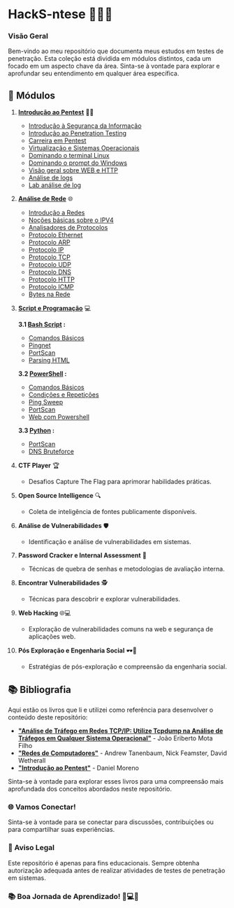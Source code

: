 # HackS-ntese 🕵️‍♂️💼

### Visão Geral

Bem-vindo ao meu repositório que documenta meus estudos em testes de penetração. Esta coleção está dividida em módulos distintos, cada um focado em um aspecto chave da área. Sinta-se à vontade para explorar e aprofundar seu entendimento em qualquer área específica.

## 🚀 Módulos

1. **[Introdução ao Pentest](https://github.com/Dudarng/HackS-ntese/tree/main/Introdução%20ao%20Pentest)** 🕵️‍♂️
   - [Introdução à Segurança da Informação](https://github.com/Dudarng/HackS-ntese/blob/main/Introdu%C3%A7%C3%A3o%20ao%20Pentest/Introdu%C3%A7%C3%A3o%20%C3%A0%20Seguran%C3%A7a%20da%20Informa%C3%A7%C3%A3o.md)
   - [Introdução ao Penetration Testing](https://github.com/Dudarng/HackS-ntese/blob/main/Introdu%C3%A7%C3%A3o%20ao%20Pentest/Introdu%C3%A7%C3%A3o%20ao%20Penetration%20Testing.md)
   - [Carreira em Pentest](https://github.com/Dudarng/HackS-ntese/blob/main/Introdu%C3%A7%C3%A3o%20ao%20Pentest/Carreira.md)
   - [Virtualização e Sistemas Operacionais](https://github.com/Dudarng/HackS-ntese/blob/main/Introdu%C3%A7%C3%A3o%20ao%20Pentest/Virtualiza%C3%A7%C3%A3o%20e%20Sistemas%20Operacionais.md)
   - [Dominando o terminal Linux](https://github.com/Dudarng/HackS-ntese/blob/main/Introdu%C3%A7%C3%A3o%20ao%20Pentest/Dominando%20o%20terminal%20Linux.md)
   - [Dominando o prompt do Windows](https://github.com/Dudarng/HackS-ntese/blob/main/Introdu%C3%A7%C3%A3o%20ao%20Pentest/Dominando%20o%20prompt%20do%20Windows.md)
   - [Visão geral sobre WEB e HTTP](https://github.com/Dudarng/HackS-ntese/blob/main/Introdu%C3%A7%C3%A3o%20ao%20Pentest/Vis%C3%A3o%20geral%20sobre%20WEB%20e%20HTTP.md)
   - [Análise de logs](https://github.com/Dudarng/HackS-ntese/blob/main/Introdu%C3%A7%C3%A3o%20ao%20Pentest/An%C3%A1lise%20de%20logs.md)
   - [Lab análise de log](https://github.com/Dudarng/HackS-ntese/blob/main/Introdu%C3%A7%C3%A3o%20ao%20Pentest/Lab%20an%C3%A1lise%20de%20log.md)
     

2. **[Análise de Rede](https://github.com/Dudarng/HackS-ntese/tree/main/Análise%20de%20Rede)** 🌐
   - [Introdução a Redes](https://github.com/Dudarng/HackS-ntese/blob/main/An%C3%A1lise%20de%20Rede/Introdu%C3%A7%C3%A3o%20a%20Redes.md)
   - [Noções básicas sobre o IPV4](https://github.com/Dudarng/HackS-ntese/blob/main/An%C3%A1lise%20de%20Rede/No%C3%A7%C3%B5es%20b%C3%A1sicas%20sobre%20o%20IPV4.md)
   - [Analisadores de Protocolos](https://github.com/Dudarng/HackS-ntese/blob/main/An%C3%A1lise%20de%20Rede/Analisadores%20de%20Protocolos.md)
   - [Protocolo Ethernet](https://github.com/Dudarng/HackS-ntese/blob/main/An%C3%A1lise%20de%20Rede/Protocolo%20Ethernet.md)
   - [Protocolo ARP](https://github.com/Dudarng/HackS-ntese/blob/main/An%C3%A1lise%20de%20Rede/Protocolo%20ARP.md)
   - [Protocolo IP](https://github.com/Dudarng/HackS-ntese/blob/main/An%C3%A1lise%20de%20Rede/Protocolo%20IP.md)
   - [Protocolo TCP](https://github.com/Dudarng/HackS-ntese/blob/main/An%C3%A1lise%20de%20Rede/Protocolo%20TCP.md)
   - [Protocolo UDP](https://github.com/Dudarng/HackS-ntese/blob/main/An%C3%A1lise%20de%20Rede/Protocolo%20UDP.md)
   - [Protocolo DNS](https://github.com/Dudarng/HackS-ntese/blob/main/An%C3%A1lise%20de%20Rede/Protocolo%20DNS.md)
   - [Protocolo HTTP](https://github.com/Dudarng/HackS-ntese/blob/main/An%C3%A1lise%20de%20Rede/Protocolo%20HTTP.md)
   - [Protocolo ICMP](https://github.com/Dudarng/HackS-ntese/blob/main/An%C3%A1lise%20de%20Rede/Protocolo%20ICMP.md)
   - [Bytes na Rede](https://github.com/Dudarng/HackS-ntese/blob/main/An%C3%A1lise%20de%20Rede/Bytes%20na%20Rede.md)

3. **[Script e Programação](https://github.com/Dudarng/HackS-ntese/tree/main/Script%20e%20Programação)** 💻


   **3.1 [Bash Script](https://github.com/Dudarng/HackS-ntese/tree/main/Script%20e%20Programa%C3%A7%C3%A3o/Bash%20Scripting) :**
      - [Comandos Básicos](https://github.com/Dudarng/HackS-ntese/blob/main/Script%20e%20Programa%C3%A7%C3%A3o/Bash%20Scripting/Comandos%20B%C3%A1sicos.md)
      - [Pingnet](https://github.com/Dudarng/HackS-ntese/blob/main/Script%20e%20Programa%C3%A7%C3%A3o/Bash%20Scripting/Pingnet%20Simples.sh)
      - [PortScan](https://github.com/Dudarng/HackS-ntese/blob/main/Script%20e%20Programa%C3%A7%C3%A3o/Bash%20Scripting/Portscan%20Simples.sh)
      - [Parsing HTML](https://github.com/Dudarng/HackS-ntese/blob/main/Script%20e%20Programa%C3%A7%C3%A3o/Bash%20Scripting/ParsingHTML.sh)
   
   **3.2 [PowerShell](https://github.com/Dudarng/HackS-ntese/tree/main/Script%20e%20Programa%C3%A7%C3%A3o/PowerShell) :**
      - [Comandos Básicos](https://github.com/Dudarng/HackS-ntese/blob/main/Script%20e%20Programa%C3%A7%C3%A3o/PowerShell/Comandos%20B%C3%A1sicos.md)
      - [Condições e Repetições](https://github.com/Dudarng/HackS-ntese/blob/main/Script%20e%20Programa%C3%A7%C3%A3o/PowerShell/Condi%C3%A7%C3%B5es%20e%20Repeti%C3%A7%C3%B5es.md)
      - [Ping Sweep](https://github.com/Dudarng/HackS-ntese/blob/main/Script%20e%20Programa%C3%A7%C3%A3o/PowerShell/Ping%20Sweep.ps1)
      - [PortScan](https://github.com/Dudarng/HackS-ntese/blob/main/Script%20e%20Programa%C3%A7%C3%A3o/PowerShell/Portscan.ps1)
      - [Web com Powershell](https://github.com/Dudarng/HackS-ntese/blob/main/Script%20e%20Programa%C3%A7%C3%A3o/PowerShell/Web%20com%20Powershell.md)
   
   **3.3 [Python](https://github.com/Dudarng/HackS-ntese/tree/main/Script%20e%20Programa%C3%A7%C3%A3o/Python) :**
      - [PortScan](https://github.com/Dudarng/HackS-ntese/blob/main/Script%20e%20Programa%C3%A7%C3%A3o/Python/PortScan.py)
      - [DNS Bruteforce](https://github.com/Dudarng/HackS-ntese/blob/main/Script%20e%20Programa%C3%A7%C3%A3o/Python/DNS%20Bruteforce.py)
      

4. **CTF Player** 🏆
   - Desafios Capture The Flag para aprimorar habilidades práticas.

5. **Open Source Intelligence** 🔍
   - Coleta de inteligência de fontes publicamente disponíveis.

6. **Análise de Vulnerabilidades** 🛡️
   - Identificação e análise de vulnerabilidades em sistemas.

7. **Password Cracker e Internal Assessment** 🔐
   - Técnicas de quebra de senhas e metodologias de avaliação interna.

8. **Encontrar Vulnerabilidades** 🕵️
   - Técnicas para descobrir e explorar vulnerabilidades.

9. **Web Hacking** 🌐💻
   - Exploração de vulnerabilidades comuns na web e segurança de aplicações web.

10. **Pós Exploração e Engenharia Social** 🕶️🤖
    - Estratégias de pós-exploração e compreensão da engenharia social.
      
## 📚 Bibliografia

Aqui estão os livros que li e utilizei como referência para desenvolver o conteúdo deste repositório:

- **["Análise de Tráfego em Redes TCP/IP: Utilize Tcpdump na Análise de Tráfegos em Qualquer Sistema Operacional"](https://www.amazon.com.br/An%C3%A1lise-Tr%C3%A1fego-Redes-TCP-IP/dp/8575223755)** -  João Eriberto Mota Filho
- **["Redes de Computadores"](https://www.amazon.com.br/Redes-Computadores-Andrew-Tanenbaum/dp/8582605609/ref=sr_1_1?__mk_pt_BR=%C3%85M%C3%85%C5%BD%C3%95%C3%91&crid=3OYCSCCMMZUGU&dib=eyJ2IjoiMSJ9.pZR7mPz2ZKgalHXCB7cSzprsmoGf6yaxcFRhNCrn6UwTLQCxYLyw60vi3GA8TujiEcHJwEnfO9OvZwdMt7EQdLITPKqi4z6ZCfEwAYGd-FhMWaujtFcjCIVUIYPlW89RGT5N2NMXS-txRpMCJRe2n2tH0rZ0Fq0yAnl_oEIyJUnhfBGjmtC-vQaPfKp5HQSS-fUu8k5kB1VHdIAj37PFrejqU4VgVfSH83tA_qf-nU0.x9BwV8HVHxbRq1tY7z-EiLPA4rh_6AvBFfhRx3oR870&dib_tag=se&keywords=redes+de+computadores&qid=1712751031&s=books&sprefix=redes+de+computadores+%2Cstripbooks%2C167&sr=1-1&ufe=app_do%3Aamzn1.fos.6a09f7ec-d911-4889-ad70-de8dd83c8a74)** -  Andrew Tanenbaum, Nick Feamster, David Wetherall
- **["Introdução ao Pentest"](https://www.amazon.com.br/Introdu%C3%A7%C3%A3o-ao-Pentest-Daniel-Moreno/dp/8575228072/ref=sr_1_1?__mk_pt_BR=%C3%85M%C3%85%C5%BD%C3%95%C3%91&crid=1VSU9L0P05DJ7&dib=eyJ2IjoiMSJ9.VpdITlDXr4JGalzCGUL2_8jj0YX3NFUYFozHZy5cLYLDpjO5NJFPBanX17-eTQDXJkVIzF6_bGZa1OJHOAiXhOTSbrDBhoJTq8AiQQG7w3VQL1-5kmyQJHdMVgJUKAgs9gnvXCYoPjQiqzg9jKWqs9s8PtcFxjPuxG1mOnbfmFAR2eOj4knSBkGjLIwmA30vGgSWK4nYcYO8oI7JUpptXxyUp0gKzjojTjowjo1Ih2M.jevN6yxxl8j9ZqFUYa848i1OI_IjtIXNjnx2Fbrr-l4&dib_tag=se&keywords=introdu%C3%A7%C3%A3o+a+pentest&qid=1712751158&s=books&sprefix=introdu%C3%A7%C3%A3o+a+pentest%2Cstripbooks%2C187&sr=1-1)** - Daniel Moreno


Sinta-se à vontade para explorar esses livros para uma compreensão mais aprofundada dos conceitos abordados neste repositório.

### 🌐 Vamos Conectar!

Sinta-se à vontade para se conectar para discussões, contribuições ou para compartilhar suas experiências.

### 🚨 Aviso Legal

Este repositório é apenas para fins educacionais. Sempre obtenha autorização adequada antes de realizar atividades de testes de penetração em sistemas.

### 📚 Boa Jornada de Aprendizado! 🚀💻💡
